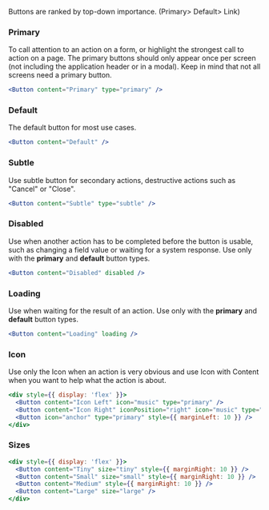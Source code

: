 
Buttons are ranked by top-down importance. (Primary> Default> Link)

### Primary
To call attention to an action on a form, or highlight the strongest call to action on a page. The primary buttons should only appear once per screen (not including the application header or in a modal). Keep in mind that not all screens need a primary button.
```jsx
<Button content="Primary" type="primary" />
```

### Default
The default button for most use cases.
```jsx
<Button content="Default" />
```

### Subtle
Use subtle button for secondary actions, destructive actions such as "Cancel" or "Close".
```jsx
<Button content="Subtle" type="subtle" />
```

### Disabled
Use when another action has to be completed before the button is usable, such as changing a field value or waiting for a system response. Use only with the **primary** and **default** button types.
```jsx
<Button content="Disabled" disabled />
```

### Loading
Use when waiting for the result of an action. Use only with the **primary** and **default** button types.
```jsx
<Button content="Loading" loading />
```

### Icon
Use only the Icon when an action is very obvious and use Icon with Content when you want to help what the action is about.
```jsx
<div style={{ display: 'flex' }}>
  <Button content="Icon Left" icon="music" type="primary" />
  <Button content="Icon Right" iconPosition="right" icon="music" type="primary" style={{ marginLeft: 10 }} />
  <Button icon="anchor" type="primary" style={{ marginLeft: 10 }} />
</div>
```

### Sizes

```jsx
<div style={{ display: 'flex' }}>
  <Button content="Tiny" size="tiny" style={{ marginRight: 10 }} />
  <Button content="Small" size="small" style={{ marginRight: 10 }} />
  <Button content="Medium" style={{ marginRight: 10 }} />
  <Button content="Large" size="large" />
</div>
```
